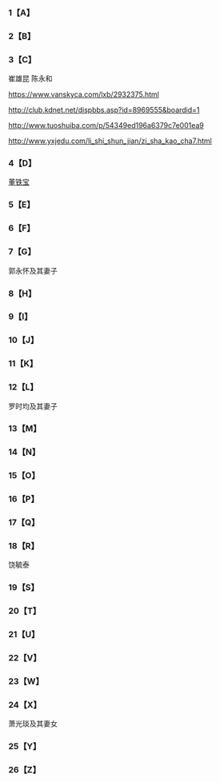 ### 1【A】 ###

### 2【B】 ###

### 3【C】 ###

崔雄昆 陈永和 

https://www.vanskyca.com/lxb/2932375.html

http://club.kdnet.net/dispbbs.asp?id=8969555&boardid=1

http://www.tuoshuiba.com/p/54349ed196a6379c7e001ea9

http://www.yxjedu.com/li_shi_shun_jian/zi_sha_kao_cha7.html

### 4【D】 ###

[董铁宝](https://github.com/fxjnb/fxjnb/blob/master/C/%E8%91%A3%E9%93%81%E5%AE%9D.md)

### 5【E】 ###

### 6【F】 ###

### 7【G】 ###

郭永怀及其妻子

### 8【H】 ###

### 9【I】 ###

### 10【J】 ###

### 11【K】 ###

### 12【L】 ###

罗时均及其妻子

### 13【M】 ###

### 14【N】 ###

### 15【O】 ###

### 16【P】 ###

### 17【Q】 ###

### 18【R】 ###

饶毓泰

### 19【S】 ###

### 20【T】 ###

### 21【U】 ###

### 22【V】 ###

### 23【W】 ###

### 24【X】 ###

萧光琰及其妻女

### 25【Y】 ###

### 26【Z】 ###
